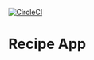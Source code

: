 [![CircleCI](https://circleci.com/gh/heindrichpaul/recipe-app.svg?style=svg)](https://circleci.com/gh/heindrichpaul/recipe-app)

# Recipe App
